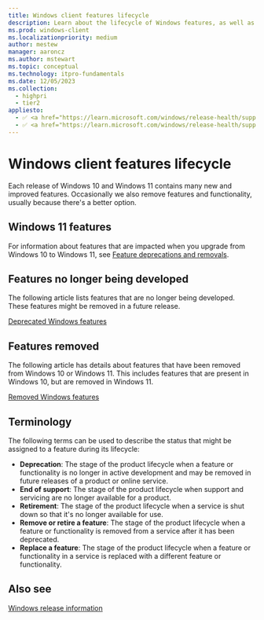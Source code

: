 ```yaml
---
title: Windows client features lifecycle
description: Learn about the lifecycle of Windows features, as well as features that are no longer developed, removed features, and terminology assigned to a feature.
ms.prod: windows-client
ms.localizationpriority: medium
author: mestew
manager: aaroncz
ms.author: mstewart
ms.topic: conceptual
ms.technology: itpro-fundamentals
ms.date: 12/05/2023
ms.collection:
  - highpri
  - tier2
appliesto:
  - ✅ <a href="https://learn.microsoft.com/windows/release-health/supported-versions-windows-client" target="_blank">Windows 11</a>
  - ✅ <a href="https://learn.microsoft.com/windows/release-health/supported-versions-windows-client" target="_blank">Windows 10</a>
---
```

# Windows client features lifecycle

Each release of Windows 10 and Windows 11 contains many new and improved features. Occasionally we also remove features and functionality, usually because there's a better option.

## Windows 11 features

For information about features that are impacted when you upgrade from Windows 10 to Windows 11, see [Feature deprecations and removals](https://www.microsoft.com/windows/windows-11-specifications#table3).

## Features no longer being developed

The following article lists features that are no longer being developed. These features might be removed in a future release.

[Deprecated Windows features](deprecated-features.md)

## Features removed

The following article has details about features that have been removed from Windows 10 or Windows 11. This includes features that are present in Windows 10, but are removed in Windows 11.

[Removed Windows features](removed-features.md)

## Terminology

The following terms can be used to describe the status that might be assigned to a feature during its lifecycle: 

- **Deprecation**: The stage of the product lifecycle when a feature or functionality is no longer in active development and may be removed in future releases of a product or online service.
- **End of support**: The stage of the product lifecycle when support and servicing are no longer available for a product.
- **Retirement**: The stage of the product lifecycle when a service is shut down so that it's no longer available for use.
- **Remove or retire a feature**: The stage of the product lifecycle when a feature or functionality is removed from a service after it has been deprecated.
- **Replace a feature**: The stage of the product lifecycle when a feature or functionality in a service is replaced with a different feature or functionality.

## Also see

[Windows release information](/windows/release-health/release-information)
